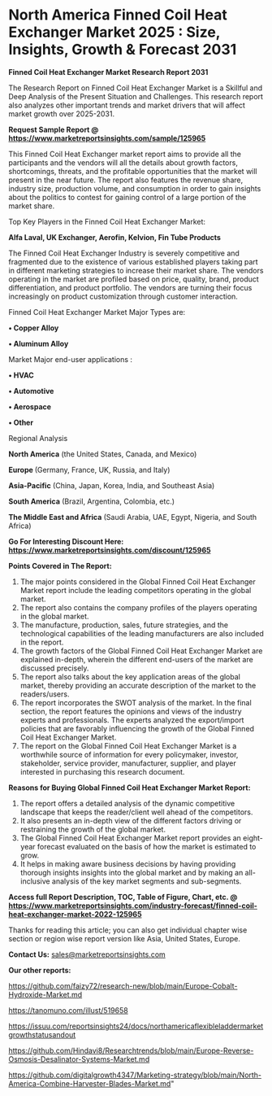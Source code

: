 # North America Finned Coil Heat Exchanger Market 2025 : Size, Insights, Growth & Forecast 2031

<strong>Finned Coil Heat Exchanger Market Research Report 2031</strong>

The Research Report on Finned Coil Heat Exchanger Market is a Skillful and Deep Analysis of the Present Situation and Challenges. This research report also analyzes other important trends and market drivers that will affect market growth over 2025-2031.

<strong>Request Sample Report @ <a href=https://www.marketreportsinsights.com/sample/125965>https://www.marketreportsinsights.com/sample/125965</a></strong>

This Finned Coil Heat Exchanger market report aims to provide all the participants and the vendors will all the details about growth factors, shortcomings, threats, and the profitable opportunities that the market will present in the near future. The report also features the revenue share, industry size, production volume, and consumption in order to gain insights about the politics to contest for gaining control of a large portion of the market share.

Top Key Players in the Finned Coil Heat Exchanger Market:

<strong>Alfa Laval, UK Exchanger, Aerofin, Kelvion, Fin Tube Products</strong>

The Finned Coil Heat Exchanger Industry is severely competitive and fragmented due to the existence of various established players taking part in different marketing strategies to increase their market share. The vendors operating in the market are profiled based on price, quality, brand, product differentiation, and product portfolio. The vendors are turning their focus increasingly on product customization through customer interaction.

Finned Coil Heat Exchanger Market Major Types are:

<strong>• Copper Alloy

• Aluminum Alloy</strong>

Market Major end-user applications :

<strong>• HVAC

• Automotive

• Aerospace

• Other</strong>

Regional Analysis

</u><strong><b>North America</b></strong> (the United States, Canada, and Mexico)

<strong><b>Europe </b></strong>(Germany, France, UK, Russia, and Italy)

<strong><b>Asia-Pacific</b></strong> (China, Japan, Korea, India, and Southeast Asia)

<strong><b>South America</b></strong> (Brazil, Argentina, Colombia, etc.)

<strong><b>The Middle East and Africa</b></strong> (Saudi Arabia, UAE, Egypt, Nigeria, and South Africa)

<strong>Go For Interesting Discount Here: <a href=https://www.marketreportsinsights.com/discount/125965>https://www.marketreportsinsights.com/discount/125965</a></strong>

<strong>Points Covered in The Report:</strong>
<ol>
  <li>The major points considered in the Global Finned Coil Heat Exchanger Market report include the leading competitors operating in the global market.</li>
  <li>The report also contains the company profiles of the players operating in the global market.</li>
  <li>The manufacture, production, sales, future strategies, and the technological capabilities of the leading manufacturers are also included in the report.</li>
  <li>The growth factors of the Global Finned Coil Heat Exchanger Market are explained in-depth, wherein the different end-users of the market are discussed precisely.</li>
  <li>The report also talks about the key application areas of the global market, thereby providing an accurate description of the market to the readers/users.</li>
  <li>The report incorporates the SWOT analysis of the market. In the final section, the report features the opinions and views of the industry experts and professionals. The experts analyzed the export/import policies that are favorably influencing the growth of the Global Finned Coil Heat Exchanger Market.</li>
  <li>The report on the Global Finned Coil Heat Exchanger Market is a worthwhile source of information for every policymaker, investor, stakeholder, service provider, manufacturer, supplier, and player interested in purchasing this research document.</li>
</ol>
<strong>Reasons for Buying Global Finned Coil Heat Exchanger Market Report:</strong>

<ol>
  <li>The report offers a detailed analysis of the dynamic competitive landscape that keeps the reader/client well ahead of the competitors.</li>
  <li>It also presents an in-depth view of the different factors driving or restraining the growth of the global market.</li>
  <li>The Global Finned Coil Heat Exchanger Market report provides an eight-year forecast evaluated on the basis of how the market is estimated to grow.</li>
  <li>It helps in making aware business decisions by having providing thorough insights insights into the global market and by making an all-inclusive analysis of the key market segments and sub-segments.</li>
</ol>
<strong>Access full Report Description, TOC, Table of Figure, Chart, etc. @ <a href=https://www.marketreportsinsights.com/industry-forecast/finned-coil-heat-exchanger-market-2022-125965>https://www.marketreportsinsights.com/industry-forecast/finned-coil-heat-exchanger-market-2022-125965</a></strong>


Thanks for reading this article; you can also get individual chapter wise section or region wise report version like Asia, United States, Europe.

<strong>Contact Us:</strong>
sales@marketreportsinsights.com

<strong>Our other reports:</strong>

<a href=https://github.com/faizy72/research-new/blob/main/Europe-Cobalt-Hydroxide-Market.md>https://github.com/faizy72/research-new/blob/main/Europe-Cobalt-Hydroxide-Market.md</a>

<a href=https://tanomuno.com/illust/519658>https://tanomuno.com/illust/519658</a>

<a href=https://issuu.com/reportsinsights24/docs/northamericaflexibleladdermarketgrowthstatusandout>https://issuu.com/reportsinsights24/docs/northamericaflexibleladdermarketgrowthstatusandout</a>

<a href=https://github.com/Hindavi8/Researchtrends/blob/main/Europe-Reverse-Osmosis-Desalinator-Systems-Market.md>https://github.com/Hindavi8/Researchtrends/blob/main/Europe-Reverse-Osmosis-Desalinator-Systems-Market.md</a>

<a href=https://github.com/digitalgrowth4347/Marketing-strategy/blob/main/North-America-Combine-Harvester-Blades-Market.md>https://github.com/digitalgrowth4347/Marketing-strategy/blob/main/North-America-Combine-Harvester-Blades-Market.md</a>"
